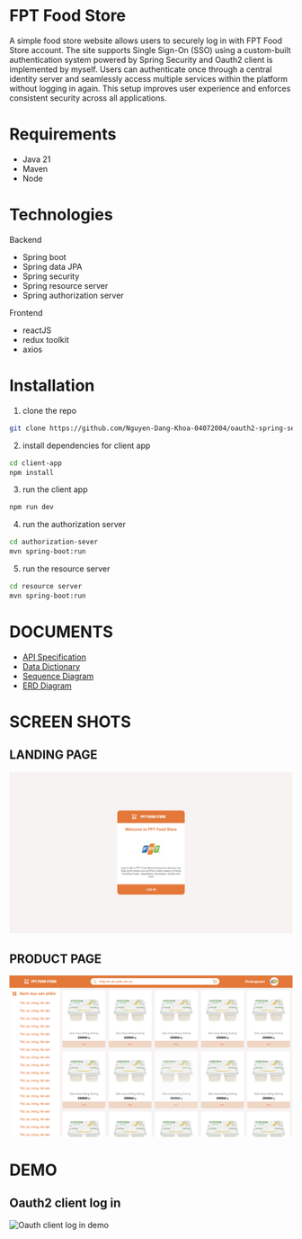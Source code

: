 # FPT Food Store
A simple food store website allows users to securely log in with FPT Food Store account. The site supports Single Sign-On (SSO) using a custom-built authentication system powered by Spring Security and Oauth2 client is implemented by myself. Users can authenticate once through a central identity server and seamlessly access multiple services within the platform without logging in again. This setup improves user experience and enforces consistent security across all applications. 
# Requirements
+ Java 21
+ Maven
+ Node
# Technologies
Backend
+ Spring boot
+ Spring data JPA
+ Spring security
+ Spring resource server
+ Spring authorization server

Frontend
+ reactJS
+ redux toolkit
+ axios
# Installation
1. clone the repo
```bash
git clone https://github.com/Nguyen-Dang-Khoa-04072004/oauth2-spring-security
```
2. install dependencies for client app
```bash
cd client-app
npm install
```
3. run the client app
```bash
npm run dev
```
4. run the authorization server
```bash
cd authorization-sever
mvn spring-boot:run
```
5. run the resource server
```bash
cd resource server
mvn spring-boot:run
```
# DOCUMENTS
+ [API Specification](./docs/API.md)
+ [Data Dictionary](./docs/data-dictionary.md)
+ [Sequence Diagram](./images/sequence-diagram.png)
+ [ERD Diagram](./images/erd-diagram-v1.png)

# SCREEN SHOTS
## LANDING PAGE
![Landing Page](./images/screen-shot-1.png)
## PRODUCT PAGE
![Product Page](./images/screen-shot-2.png)
# DEMO 
## Oauth2 client log in
![Oauth client log in demo](https://github.com/user-attachments/assets/2b6a2b58-899f-47ca-a0eb-6b3f2122d1e2)

